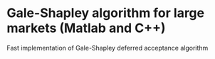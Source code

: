 # Gale-Shapley algorithm for large markets (Matlab and C++)
Fast implementation of Gale-Shapley deferred acceptance algorithm
